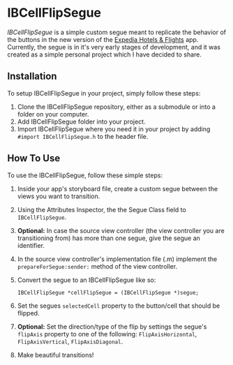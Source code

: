 IBCellFlipSegue
===============

*IBCellFlipSegue* is a simple custom segue meant to replicate the behavior of the buttons in the new version of the [Expedia Hotels & Flights](https://itunes.apple.com/us/app/expedia-hotels-flights/id427916203?mt=8) app. Currently, the segue is in it's very early stages of development, and it was created as a simple personal project which I have decided to share.

Installation
---------------

To setup IBCellFlipSegue in your project, simply follow these steps:

1.	Clone the IBCellFlipSegue repository, either as a submodule or into a folder on your computer.
2.	Add IBCellFlipSegue folder into your project.
3.	Import IBCellFlipSegue where you need it in your project by adding `#import IBCellFlipSegue.h` to the header file.

How To Use
---------------

To use the IBCellFlipSegue, follow these simple steps:

1.  Inside your app's storyboard file, create a custom segue between the views you want to transition.
2.  Using the Attributes Inspector, the the Segue Class field to `IBCellFlipSegue`.
3.  **Optional:** In case the source view controller (the view controller you are transitioning from) has more than one segue, give the segue an identifier.
4.  In the source view controller's implementation file (.m) implement the `prepareForSegue:sender:` method of the view controller.
5.  Convert the segue to an IBCellFlipSegue like so:

        IBCellFlipSegue *cellFlipSegue = (IBCellFlipSegue *)segue;

6.  Set the segues `selectedCell` property to the button/cell that should be flipped.
7.  **Optional:** Set the direction/type of the flip by settings the segue's `flipAxis` property to one of the following: `FlipAxisHorizontal`, `FlipAxisVertical`, `FlipAxisDiagonal`.
8.  Make beautiful transitions!
